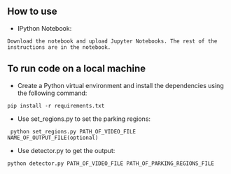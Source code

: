

## How to use

* IPython Notebook:

``` Download the notebook and upload Jupyter Notebooks. The rest of the instructions are in the notebook. ```

## To run code on a local machine

* Create a Python virtual environment and install the dependencies using the following command:

``` pip install -r requirements.txt ```

* Use set_regions.py to set the parking regions:

``` python set_regions.py PATH_OF_VIDEO_FILE NAME_OF_OUTPUT_FILE(optional)```

* Use detector.py to get the output:

``` python detector.py PATH_OF_VIDEO_FILE PATH_OF_PARKING_REGIONS_FILE ```


